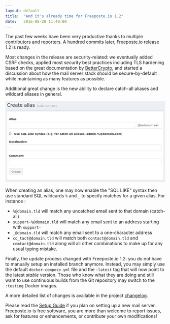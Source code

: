 ```yaml
---
layout: default
title:  "And it's already time for Freeposte.io 1.2"
date:   2016-08-20 11:40:00
---
```

The past few weeks have been very productive thanks to multiple contributors
and reporters. A hundred commits later, Freeposte.io release 1.2 is ready.

Most changes in the release are security-related: we eventually added CSRF
checks, applied most security best practices including TLS hardening based
on the great documentation by [BetterCrypto](https://bettercrypto.org/),
and started a discussion about how the mail server stack should be
secure-by-default while maintaining as many features as possible.

Additional great change is the new ability to declare catch-all aliases and
wildcard aliases in general.

![Catchall alias](/images/catchall_alias.png)

When creating an alias, one may now enable the "SQL LIKE" syntax then use
standard SQL wildcards ``%`` and ``_`` to specify matches for a given alias.
For instance :

- ``%@domain.tld`` will match any uncatched email sent to that domain (catch-all)
- ``support-%@domain.tld`` will match any email sent to an address starting with
  ``support-``
- ``_@domain.tld`` will match any email sent to a one-character address
- ``co_tact@domain.tld`` will match both ``contact@domain.tld`` and
  ``comtact@domain.tld`` along will all other combinations to make up for
  any usual typing mistake.

Finally, the update process changed with Freeposte.io 1.2: you do not have to
manually setup an installed branch anymore. Instead, you may simply use the
default ``docker-compose.yml`` file and the ``:latest`` tag that will now
point to the latest *stable* version. Those who know what they are doing and
still want to use continuous builds from the Git repository may switch to the
``:testing`` Docker images.

A more detailed list of changes is available in the project [changelog](https://github.com/kaiyou/freeposte.io/blob/master/CHANGELOG.md).

Please read the [Setup Guide](https://github.com/kaiyou/freeposte.io/wiki/Setup-Guide)
if you plan on setting up a new mail server. Freeposte.io is free software,
you are more than welcome to report issues, ask for features or enhancements,
or contribute your own modifications!
